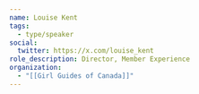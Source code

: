 ```yaml
---
name: Louise Kent
tags:
  - type/speaker
social:
  twitter: https://x.com/louise_kent
role_description: Director, Member Experience
organization:
  - "[[Girl Guides of Canada]]"
---
```



